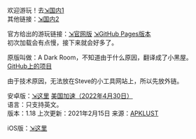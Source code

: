 欢迎游玩！去[⇲国内1](https://www.xiaodao0.com/admin/index.html?lang=cn)  
其他链接：[⇲国内2](https://qiujunya.com/adarkroom/?lang=zh_cn)

官方给出的游玩链接：[⇲官网版](http://adarkroom.doublespeakgames.com/?lang=zh_cn) [⇲GitHub Pages版本](http://doublespeakgames.github.io/adarkroom/?lang=zh_cn)  
初次加载会有点慢，接下来就会好多了。

原版叫做：A Dark Room，不知道由于什么原因，翻译成了小黑屋。  
[GitHub上的项目](https://github.com/doublespeakgames/adarkroom)

由于技术原因，无法放在Steve的小工具网站上，所以先放外链。

安卓版：[⇲这里](https://github.com/SteveTaizhou/SteveTaizhou.github.io/releases/download/A_Dark_Room-1.18-android/A.Dark.Room.v1.18_apk-mod.net.apk) [美国加速（2022年4月30日）](https://gh.gh2233.ml/https://github.com/SteveTaizhou/SteveTaizhou.github.io/releases/download/A_Dark_Room-1.18-android/A.Dark.Room.v1.18_apk-mod.net.apk)  
语言：只支持英文。  
版本：1.18 上次更新：2021年2月15日 来源：[APKLUST](https://apklust.com/zh/a-dark-room-v118)

iOS版：[⇲这里](https://apps.apple.com/us/app/a-dark-room/id736683061)
